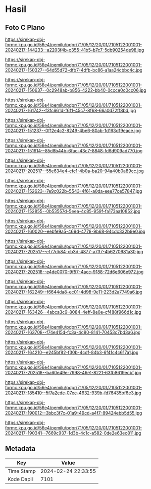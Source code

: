 # Hasil

## Foto C Plano

https://sirekap-obj-formc.kpu.go.id/56e4/pemilu/pdpr/71/05/12/20/01/7105122001001-20240217-144233--a2203f4b-c355-41b5-b7c7-5db90254de98.jpg

https://sirekap-obj-formc.kpu.go.id/56e4/pemilu/pdpr/71/05/12/20/01/7105122001001-20240217-150327--64d55d72-dfb7-4dfb-bc86-a1aa24cbbc4c.jpg

https://sirekap-obj-formc.kpu.go.id/56e4/pemilu/pdpr/71/05/12/20/01/7105122001001-20240217-150637--0c2948ab-b856-4222-bb40-0ccce0c0cc06.jpg

https://sirekap-obj-formc.kpu.go.id/56e4/pemilu/pdpr/71/05/12/20/01/7105122001001-20240217-161742--f3fc661d-f6f1-45c7-8f68-66a0d72ff8bd.jpg

https://sirekap-obj-formc.kpu.go.id/56e4/pemilu/pdpr/71/05/12/20/01/7105122001001-20240217-151237--0f12e4c2-8249-4be6-80ab-1d163d19eace.jpg

https://sirekap-obj-formc.kpu.go.id/56e4/pemilu/pdpr/71/05/12/20/01/7105122001001-20240217-151614--85d8b44b-6fac-43c7-8848-fd6d909ad770.jpg

https://sirekap-obj-formc.kpu.go.id/56e4/pemilu/pdpr/71/05/12/20/01/7105122001001-20240217-202517--55e634e4-cfc1-4b0a-ba20-94a40b0a89cc.jpg

https://sirekap-obj-formc.kpu.go.id/56e4/pemilu/pdpr/71/05/12/20/01/7105122001001-20240217-152623--7e9c022b-5543-4f61-a0da-eee77ce57847.jpg

https://sirekap-obj-formc.kpu.go.id/56e4/pemilu/pdpr/71/05/12/20/01/7105122001001-20240217-152855--0b53557d-5eea-4c85-959f-fa173aa10852.jpg

https://sirekap-obj-formc.kpu.go.id/56e4/pemilu/pdpr/71/05/12/20/01/7105122001001-20240217-160020--eebfe9a5-469d-4778-9b68-94cdc332b9e0.jpg

https://sirekap-obj-formc.kpu.go.id/56e4/pemilu/pdpr/71/05/12/20/01/7105122001001-20240217-202517--ef77db84-cb3d-4877-a737-4b6270681a30.jpg

https://sirekap-obj-formc.kpu.go.id/56e4/pemilu/pdpr/71/05/12/20/01/7105122001001-20240217-202518--e4de0070-9f57-4acc-9188-72d6e606e972.jpg

https://sirekap-obj-formc.kpu.go.id/56e4/pemilu/pdpr/71/05/12/20/01/7105122001001-20240217-162249--f6644da8-ec01-4d98-9e11-223d2a7749a6.jpg

https://sirekap-obj-formc.kpu.go.id/56e4/pemilu/pdpr/71/05/12/20/01/7105122001001-20240217-163426--4abca3c9-8084-4eff-8e0e-cf488f966d1c.jpg

https://sirekap-obj-formc.kpu.go.id/56e4/pemilu/pdpr/71/05/12/20/01/7105122001001-20240217-163708--f74e415d-fc3a-4c80-8141-70453c7bd3a6.jpg

https://sirekap-obj-formc.kpu.go.id/56e4/pemilu/pdpr/71/05/12/20/01/7105122001001-20240217-164210--e245bf82-f30b-4cdf-84b3-6f41c4c617a1.jpg

https://sirekap-obj-formc.kpu.go.id/56e4/pemilu/pdpr/71/05/12/20/01/7105122001001-20240217-202518--ba60e49e-7998-46e1-8221-63fb8619ecbf.jpg

https://sirekap-obj-formc.kpu.go.id/56e4/pemilu/pdpr/71/05/12/20/01/7105122001001-20240217-185410--5f7a2edc-07ec-4632-939b-fd76435bf6e3.jpg

https://sirekap-obj-formc.kpu.go.id/56e4/pemilu/pdpr/71/05/12/20/01/7105122001001-20240217-190012--3bbc3f7c-01a9-49cd-a4f7-89424ebb5d55.jpg

https://sirekap-obj-formc.kpu.go.id/56e4/pemilu/pdpr/71/05/12/20/01/7105122001001-20240217-190341--7669c937-1d3b-4c1c-a582-0de2e63ec811.jpg


## Metadata

| Key        | Value               |
| ---------- | ------------------- |
| Time Stamp | 2024-02-24 22:33:55 |
| Kode Dapil | 7101                |



